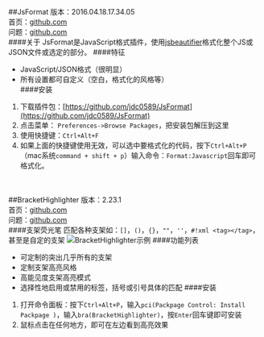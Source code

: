 ##JsFormat
版本：2016.04.18.17.34.05<br>
首页：[github.com](https://github.com/jdc0589/JsFormat)<br>
问题：[github.com](https://github.com/jdc0589/JsFormat/issues)<br>
####关于
JsFormat是JavaScript格式插件，使用[jsbeautifier](https://github.com/beautify-web/js-beautify)格式化整个JS或JSON文件或选定的部分。
####特征
- JavaScript/JSON格式（很明显）
- 所有设置都可自定义（空白，格式化的风格等）<br>
####安装
1. 下载插件包：[https://github.com/jdc0589/JsFormat](https://github.com/jdc0589/JsFormat)
2. 点击菜单： `Preferences->Browse Packages`，把安装包解压到这里
3. 使用快捷键：`Ctrl+Alt+F`
4. 如果上面的快捷键使用无效，可以选中要格式化的代码，按下`Ctrl+Alt+P`（mac系统`command + shift + p`）输入命令：`Format:Javascript`回车即可格式化。

<br><br>
##BracketHighlighter
版本：2.23.1<br>
首页：[github.com](https://github.com/facelessuser/BracketHighlighter)<br>
问题：[github.com](https://github.com/facelessuser/BracketHighlighter/issues)<br>
####支架荧光笔
匹配各种支架如：`[]`，`()`，`{}`，`""`，`''`，`#!xml <tag></tag>`，甚至是自定的支架
![BracketHighlighter示例](https://packagecontrol.io/readmes/img/63a4973b7f8d5ad3311ea9d54e92905cbf02822a.png)
####功能列表
- 可定制的突出几乎所有的支架
- 定制支架高亮风格
- 高能见度支架高亮模式
- 选择性地启用或禁用的标签，括号或引号具体的匹配
####安装
1. 打开命令面板：按下`Ctrl+Alt+P`，输入`pci(Packpage Control: Install Packpage )`，输入`bra(BracketHighlighter)`，按`Enter`回车键即可安装
2. 鼠标点击在任何地方，即可在左边看到高亮效果
